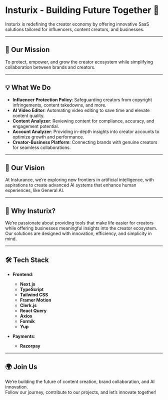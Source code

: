 # Insturix - Building Future Together 🚀  

Insturix is redefining the creator economy by offering innovative SaaS solutions tailored for influencers, content creators, and businesses.  

---

## 🌟 Our Mission  
To protect, empower, and grow the creator ecosystem while simplifying collaboration between brands and creators.  

---

## 💡 What We Do  
- **Influencer Protection Policy**: Safeguarding creators from copyright infringements, content takedowns, and more.  
- **AI Video Editor**: Automating video editing to save time and elevate content quality.  
- **Content Analyzer**: Reviewing content for compliance, accuracy, and engagement potential.  
- **Account Analyzer**: Providing in-depth insights into creator accounts to optimize growth and performance.  
- **Creator-Business Platform**: Connecting brands with genuine creators for seamless collaborations.  

---

## 🌌 Our Vision  
At Insturance, we’re exploring new frontiers in artificial intelligence, with aspirations to create advanced AI systems that enhance human experiences, like General AI.  

---

## 🎯 Why Insturix?  
We’re passionate about providing tools that make life easier for creators while offering businesses meaningful insights into the creator ecosystem. Our solutions are designed with innovation, efficiency, and simplicity in mind.  

---

## 🛠️ Tech Stack  
- **Frontend**:  
  - **Next.js**  
  - **TypeScript**  
  - **Tailwind CSS**  
  - **Framer Motion**  
  - **Clerk.js**  
  - **React Query**  
  - **Axios**  
  - **Formik**  
  - **Yup**  

- **Payments**:  
  - **Razorpay**  

---

## 🌍 Join Us  
We’re building the future of content creation, brand collaboration, and AI innovation.  
Follow our journey, contribute to our projects, and let’s innovate together!  
